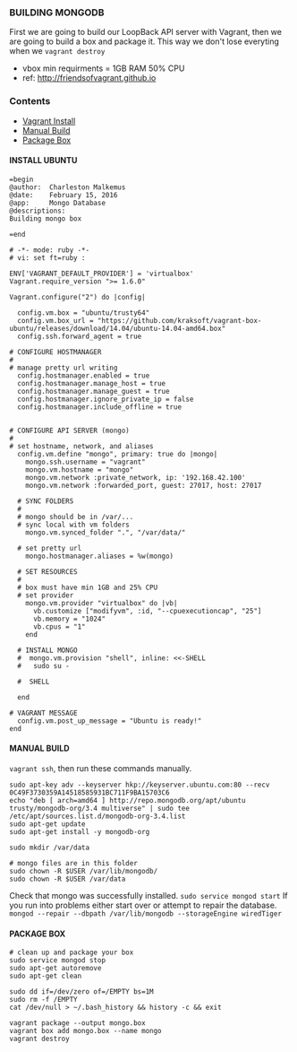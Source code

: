### BUILDING MONGODB
First we are going to build our LoopBack API server with Vagrant, 
then we are going to build a box and package it.  This way we don't 
lose everyting when we `vagrant destroy`
- vbox min requirments = 1GB RAM 50% CPU
- ref: http://friendsofvagrant.github.io


### Contents
- [Vagrant Install](#install_ubuntu)
- [Manual Build](#manual_build)
- [Package Box](#package_box)


#### INSTALL UBUNTU
```
=begin
@author:  Charleston Malkemus
@date:    February 15, 2016
@app:     Mongo Database
@descriptions:
Building mongo box

=end

# -*- mode: ruby -*-
# vi: set ft=ruby :

ENV['VAGRANT_DEFAULT_PROVIDER'] = 'virtualbox'
Vagrant.require_version ">= 1.6.0"

Vagrant.configure("2") do |config|

  config.vm.box = "ubuntu/trusty64"
  config.vm.box_url = "https://github.com/kraksoft/vagrant-box-ubuntu/releases/download/14.04/ubuntu-14.04-amd64.box"
  config.ssh.forward_agent = true

# CONFIGURE HOSTMANAGER
# 
# manage pretty url writing
  config.hostmanager.enabled = true
  config.hostmanager.manage_host = true
  config.hostmanager.manage_guest = true
  config.hostmanager.ignore_private_ip = false
  config.hostmanager.include_offline = true


# CONFIGURE API SERVER (mongo)
# 
# set hostname, network, and aliases
  config.vm.define "mongo", primary: true do |mongo|
    mongo.ssh.username = "vagrant"
    mongo.vm.hostname = "mongo"
    mongo.vm.network :private_network, ip: '192.168.42.100'
    mongo.vm.network :forwarded_port, guest: 27017, host: 27017

  # SYNC FOLDERS 
  # 
  # mongo should be in /var/...
  # sync local with vm folders
    mongo.vm.synced_folder ".", "/var/data/"

  # set pretty url
    mongo.hostmanager.aliases = %w(mongo)

  # SET RESOURCES
  #
  # box must have min 1GB and 25% CPU
  # set provider
    mongo.vm.provider "virtualbox" do |vb|
      vb.customize ["modifyvm", :id, "--cpuexecutioncap", "25"]
      vb.memory = "1024"
      vb.cpus = "1"
    end

  # INSTALL MONGO
  #  mongo.vm.provision "shell", inline: <<-SHELL
  #   sudo su -

  #  SHELL
     
  end

# VAGRANT MESSAGE
  config.vm.post_up_message = "Ubuntu is ready!"
end

```


#### MANUAL BUILD
`vagrant ssh`, then run these commands manually.

```
sudo apt-key adv --keyserver hkp://keyserver.ubuntu.com:80 --recv 0C49F3730359A14518585931BC711F9BA15703C6
echo "deb [ arch=amd64 ] http://repo.mongodb.org/apt/ubuntu trusty/mongodb-org/3.4 multiverse" | sudo tee /etc/apt/sources.list.d/mongodb-org-3.4.list
sudo apt-get update
sudo apt-get install -y mongodb-org

sudo mkdir /var/data

# mongo files are in this folder
sudo chown -R $USER /var/lib/mongodb/
sudo chown -R $USER /var/data
```
Check that mongo was successfully installed. `sudo service mongod start`
If you run into problems either start over or attempt to repair the database. `mongod --repair --dbpath /var/lib/mongodb --storageEngine wiredTiger`


#### PACKAGE BOX
```
# clean up and package your box
sudo service mongod stop
sudo apt-get autoremove
sudo apt-get clean

sudo dd if=/dev/zero of=/EMPTY bs=1M
sudo rm -f /EMPTY
cat /dev/null > ~/.bash_history && history -c && exit

vagrant package --output mongo.box
vagrant box add mongo.box --name mongo
vagrant destroy
```



